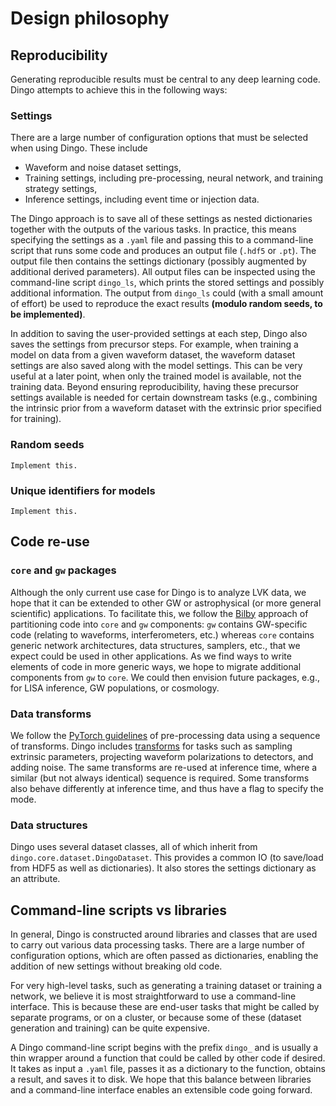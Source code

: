 # Design philosophy

## Reproducibility

Generating reproducible results must be central to any deep learning code. Dingo attempts to achieve this in the following ways:

### Settings

There are a large number of configuration options that must be selected when using Dingo. These include
* Waveform and noise dataset settings,
* Training settings, including pre-processing, neural network, and training strategy settings,
* Inference settings, including event time or injection data.

The Dingo approach is to save all of these settings as nested dictionaries together with the outputs of the various tasks. In practice, this means specifying the settings as a `.yaml` file and passing this to a command-line script that runs some code and produces an output file (`.hdf5` or `.pt`). The output file then contains the settings dictionary (possibly augmented by additional derived parameters). All output files can be inspected using the command-line script `dingo_ls`, which prints the stored settings and possibly additional information. The output from `dingo_ls` could (with a small amount of effort) be used to reproduce the exact results **(modulo random seeds, to be implemented)**.

In addition to saving the user-provided settings at each step, Dingo also saves the settings from precursor steps. For example, when training a model on data from a given waveform dataset, the waveform dataset settings are also saved along with the model settings. This can be very useful at a later point, when only the trained model is available, not the training data. Beyond ensuring reproducibility, having these precursor settings available is needed for certain downstream tasks (e.g., combining the intrinsic prior from a waveform dataset with the extrinsic prior specified for training).

### Random seeds

```{admonition}  To-do
Implement this.
```

### Unique identifiers for models

```{admonition}  To-do
Implement this.
```

## Code re-use

### `core` and `gw` packages

Although the only current use case for Dingo is to analyze LVK data, we hope that it can be extended to other GW or astrophysical (or more general scientific) applications. To facilitate this, we follow the [Bilby](https://lscsoft.docs.ligo.org/bilby/index.html) approach of partitioning code into `core` and `gw` components: `gw` contains GW-specific code (relating to waveforms, interferometers, etc.) whereas `core` contains generic network architectures, data structures, samplers, etc., that we expect could be used in other applications. As we find ways to write elements of code in more generic ways, we hope to migrate additional components from `gw` to `core`. We could then envision future packages, e.g., for LISA inference, GW populations, or cosmology.

### Data transforms

We follow the [PyTorch guidelines](https://pytorch.org/tutorials/beginner/basics/transforms_tutorial.html) of pre-processing data using a sequence of transforms. Dingo includes [transforms](training_transforms.ipynb) for tasks such as sampling extrinsic parameters, projecting waveform polarizations to detectors, and adding noise. The same transforms are re-used at inference time, where a similar (but not always identical) sequence is required. Some transforms also behave differently at inference time, and thus have a flag to specify the mode.

### Data structures

Dingo uses several dataset classes, all of which inherit from `dingo.core.dataset.DingoDataset`. This provides a common IO (to save/load from HDF5 as well as dictionaries). It also stores the settings dictionary as an attribute.

## Command-line scripts vs libraries

In general, Dingo is constructed around libraries and classes that are used to carry out various data processing tasks. There are a large number of configuration options, which are often passed as dictionaries, enabling the addition of new settings without breaking old code.

For very high-level tasks, such as generating a training dataset or training a network, we believe it is most straightforward to use a command-line interface. This is because these are end-user tasks that might be called by separate programs, or on a cluster, or  because some of these (dataset generation and training) can be quite expensive.

A Dingo command-line script begins with the prefix `dingo_` and is usually a thin wrapper around a function that could be called by other code if desired. It takes as input a `.yaml` file, passes it as a dictionary to the function, obtains a result, and saves it to disk. We hope that this balance between libraries and a command-line interface enables an extensible code going forward.
